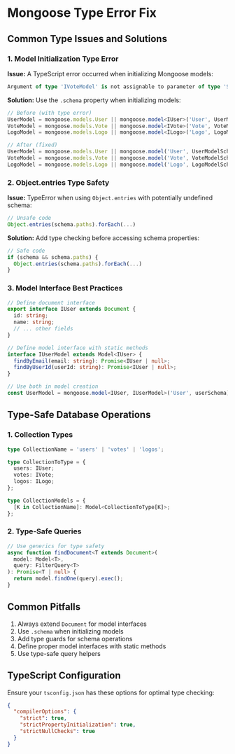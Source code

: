 # Mongoose Type Error Fix

## Common Type Issues and Solutions

### 1. Model Initialization Type Error

**Issue:**
A TypeScript error occurred when initializing Mongoose models:

```typescript
Argument of type 'IVoteModel' is not assignable to parameter of type 'Schema<IVote,...>'
```

**Solution:**
Use the `.schema` property when initializing models:

```typescript
// Before (with type error)
UserModel = mongoose.models.User || mongoose.model<IUser>('User', UserModelSchema);
VoteModel = mongoose.models.Vote || mongoose.model<IVote>('Vote', VoteModelSchema);
LogoModel = mongoose.models.Logo || mongoose.model<ILogo>('Logo', LogoModelSchema);

// After (fixed)
UserModel = mongoose.models.User || mongoose.model('User', UserModelSchema.schema);
VoteModel = mongoose.models.Vote || mongoose.model('Vote', VoteModelSchema.schema);
LogoModel = mongoose.models.Logo || mongoose.model('Logo', LogoModelSchema.schema);
```

### 2. Object.entries Type Safety

**Issue:**
TypeError when using `Object.entries` with potentially undefined schema:

```typescript
// Unsafe code
Object.entries(schema.paths).forEach(...)
```

**Solution:**
Add type checking before accessing schema properties:

```typescript
// Safe code
if (schema && schema.paths) {
  Object.entries(schema.paths).forEach(...)
}
```

### 3. Model Interface Best Practices

```typescript
// Define document interface
export interface IUser extends Document {
  id: string;
  name: string;
  // ... other fields
}

// Define model interface with static methods
interface IUserModel extends Model<IUser> {
  findByEmail(email: string): Promise<IUser | null>;
  findByUserId(userId: string): Promise<IUser | null>;
}

// Use both in model creation
const UserModel = mongoose.model<IUser, IUserModel>('User', userSchema);
```

## Type-Safe Database Operations

### 1. Collection Types

```typescript
type CollectionName = 'users' | 'votes' | 'logos';

type CollectionToType = {
  users: IUser;
  votes: IVote;
  logos: ILogo;
};

type CollectionModels = {
  [K in CollectionName]: Model<CollectionToType[K]>;
};
```

### 2. Type-Safe Queries

```typescript
// Use generics for type safety
async function findDocument<T extends Document>(
  model: Model<T>,
  query: FilterQuery<T>
): Promise<T | null> {
  return model.findOne(query).exec();
}
```

## Common Pitfalls

1. Always extend `Document` for model interfaces
2. Use `.schema` when initializing models
3. Add type guards for schema operations
4. Define proper model interfaces with static methods
5. Use type-safe query helpers

## TypeScript Configuration

Ensure your `tsconfig.json` has these options for optimal type checking:

```json
{
  "compilerOptions": {
    "strict": true,
    "strictPropertyInitialization": true,
    "strictNullChecks": true
  }
}
```
